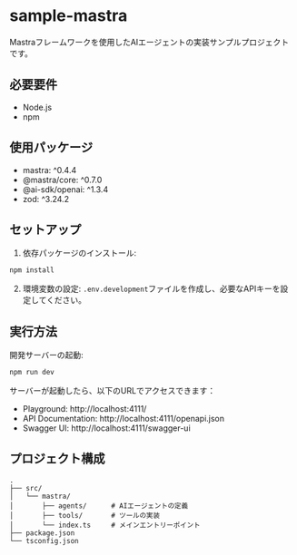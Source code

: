 # sample-mastra

Mastraフレームワークを使用したAIエージェントの実装サンプルプロジェクトです。

## 必要要件

- Node.js
- npm

## 使用パッケージ

- mastra: ^0.4.4
- @mastra/core: ^0.7.0
- @ai-sdk/openai: ^1.3.4
- zod: ^3.24.2

## セットアップ

1. 依存パッケージのインストール:
```bash
npm install
```

2. 環境変数の設定:
`.env.development`ファイルを作成し、必要なAPIキーを設定してください。

## 実行方法

開発サーバーの起動:
```bash
npm run dev
```

サーバーが起動したら、以下のURLでアクセスできます：
- Playground: http://localhost:4111/
- API Documentation: http://localhost:4111/openapi.json
- Swagger UI: http://localhost:4111/swagger-ui

## プロジェクト構成

```
.
├── src/
│   └── mastra/
│       ├── agents/      # AIエージェントの定義
│       ├── tools/       # ツールの実装
│       └── index.ts     # メインエントリーポイント
├── package.json
└── tsconfig.json
```
